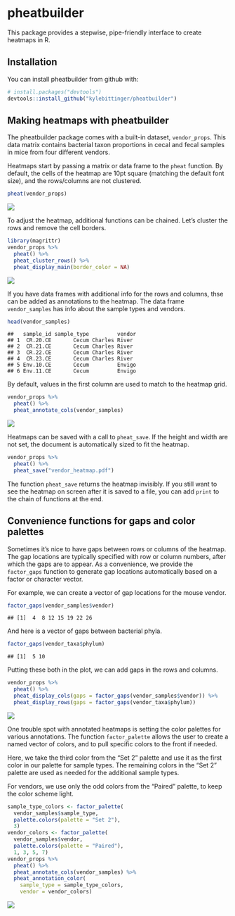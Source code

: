 
<!-- README.md is generated from README.Rmd. Please edit that file -->

# pheatbuilder

This package provides a stepwise, pipe-friendly interface to create
heatmaps in R.

## Installation

You can install pheatbuilder from github with:

``` r
# install.packages("devtools")
devtools::install_github("kylebittinger/pheatbuilder")
```

## Making heatmaps with pheatbuilder

The pheatbuilder package comes with a built-in dataset, `vendor_props`.
This data matrix contains bacterial taxon proportions in cecal and fecal
samples in mice from four different vendors.

Heatmaps start by passing a matrix or data frame to the `pheat`
function. By default, the cells of the heatmap are 10pt square (matching
the default font size), and the rows/columns are not clustered.

``` r
pheat(vendor_props)
```

![](tools/readme/unnamed-chunk-4-1.png)<!-- -->

To adjust the heatmap, additional functions can be chained. Let’s
cluster the rows and remove the cell borders.

``` r
library(magrittr)
vendor_props %>%
  pheat() %>%
  pheat_cluster_rows() %>%
  pheat_display_main(border_color = NA)
```

![](tools/readme/unnamed-chunk-5-1.png)<!-- -->

If you have data frames with additional info for the rows and columns,
thse can be added as annotations to the heatmap. The data frame
`vendor_samples` has info about the sample types and vendors.

``` r
head(vendor_samples)
```

    ##   sample_id sample_type         vendor
    ## 1  CR.20.CE       Cecum Charles River 
    ## 2  CR.21.CE       Cecum Charles River 
    ## 3  CR.22.CE       Cecum Charles River 
    ## 4  CR.23.CE       Cecum Charles River 
    ## 5 Env.10.CE       Cecum         Envigo
    ## 6 Env.11.CE       Cecum         Envigo

By default, values in the first column are used to match to the heatmap
grid.

``` r
vendor_props %>%
  pheat() %>%
  pheat_annotate_cols(vendor_samples)
```

![](tools/readme/unnamed-chunk-7-1.png)<!-- -->

Heatmaps can be saved with a call to `pheat_save`. If the height and
width are not set, the document is automatically sized to fit the
heatmap.

``` r
vendor_props %>%
  pheat() %>%
  pheat_save("vendor_heatmap.pdf")
```

The function `pheat_save` returns the heatmap invisibly. If you still
want to see the heatmap on screen after it is saved to a file, you can
add `print` to the chain of functions at the end.

## Convenience functions for gaps and color palettes

Sometimes it’s nice to have gaps between rows or columns of the heatmap.
The gap locations are typically specified with row or column numbers,
after which the gaps are to appear. As a convenience, we provide the
`factor_gaps` function to generate gap locations automatically based on
a factor or character vector.

For example, we can create a vector of gap locations for the mouse
vendor.

``` r
factor_gaps(vendor_samples$vendor)
```

    ## [1]  4  8 12 15 19 22 26

And here is a vector of gaps between bacterial phyla.

``` r
factor_gaps(vendor_taxa$phylum)
```

    ## [1]  5 10

Putting these both in the plot, we can add gaps in the rows and columns.

``` r
vendor_props %>%
  pheat() %>%
  pheat_display_cols(gaps = factor_gaps(vendor_samples$vendor)) %>%
  pheat_display_rows(gaps = factor_gaps(vendor_taxa$phylum))
```

![](tools/readme/unnamed-chunk-11-1.png)<!-- -->

One trouble spot with annotated heatmaps is setting the color palettes
for various annotations. The function `factor_palette` allows the user
to create a named vector of colors, and to pull specific colors to the
front if needed.

Here, we take the third color from the “Set 2” palette and use it as the
first color in our palette for sample types. The remaining colors in the
“Set 2” palette are used as needed for the additional sample types.

For vendors, we use only the odd colors from the “Paired” palette, to
keep the color scheme light.

``` r
sample_type_colors <- factor_palette(
  vendor_samples$sample_type, 
  palette.colors(palette = "Set 2"), 
  3)
vendor_colors <- factor_palette(
  vendor_samples$vendor,
  palette.colors(palette = "Paired"),
  1, 3, 5, 7)
vendor_props %>%
  pheat() %>%
  pheat_annotate_cols(vendor_samples) %>%
  pheat_annotation_color(
    sample_type = sample_type_colors,
    vendor = vendor_colors)
```

![](tools/readme/unnamed-chunk-12-1.png)<!-- -->
